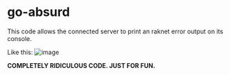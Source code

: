 # go-absurd
This code allows the connected server to print an raknet error output on its console.


Like this:
![image](https://github.com/ismaileke/go-absurd/assets/74091824/1a6376f9-9064-4247-91fb-22a774c2ef57)


******COMPLETELY RIDICULOUS CODE. JUST FOR FUN.******

